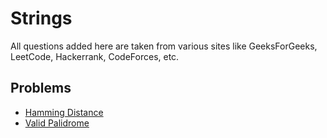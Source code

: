 # Strings
All questions added here are taken from various sites like GeeksForGeeks, LeetCode, Hackerrank, CodeForces, etc.

## Problems
- [Hamming Distance](https://github.com/srsandy/Data-Structures-and-Algorithms-in-Java-2nd-Edition-by-Robert-Lafore/tree/master/Practice%20Problems/Strings/Hamming%20Distance)
- [Valid Palidrome](https://github.com/srsandy/Data-Structures-and-Algorithms-in-Java-2nd-Edition-by-Robert-Lafore/tree/master/Practice%20Problems/Strings/Valid%20Palidrome)

